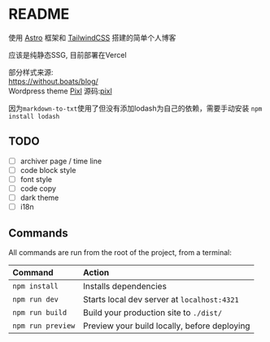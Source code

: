 

# README

使用 [Astro](https://astro.build/) 框架和 [TailwindCSS](https://tailwindcss.com/) 搭建的简单个人博客

应该是纯静态SSG, 目前部署在Vercel

部分样式来源:   
https://without.boats/blog/  
Wordpress theme [Pixl](https://wordpress.com/theme/pixl) 源码:[pixl](https://github.com/Automattic/themes/tree/trunk/pixl)

因为`markdown-to-txt`使用了但没有添加lodash为自己的依赖，需要手动安装 `npm install lodash`

## TODO

- [ ] archiver page / time line
- [ ] code block style
- [ ] font style
- [ ] code copy  
- [ ] dark theme  
- [ ] i18n  

## Commands



All commands are run from the root of the project, from a terminal:

| Command                   | Action                                           |
| :------------------------ | :----------------------------------------------- |
| `npm install`             | Installs dependencies                            |
| `npm run dev`             | Starts local dev server at `localhost:4321`      |
| `npm run build`           | Build your production site to `./dist/`          |
| `npm run preview`         | Preview your build locally, before deploying     |

